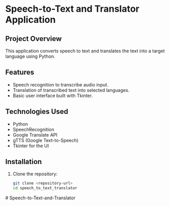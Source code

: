 # Speech-to-Text and Translator Application

## Project Overview
This application converts speech to text and translates the text into a target language using Python.

## Features
- Speech recognition to transcribe audio input.
- Translation of transcribed text into selected languages.
- Basic user interface built with Tkinter.

## Technologies Used
- Python
- SpeechRecognition
- Google Translate API
- gTTS (Google Text-to-Speech)
- Tkinter for the UI

## Installation
1. Clone the repository:
   ```bash
   git clone <repository-url>
   cd speech_to_text_translator
#   S p e e c h - t o - T e x t - a n d - T r a n s l a t o r  
 